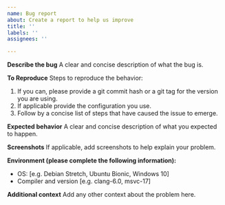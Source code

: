 ```yaml
---
name: Bug report
about: Create a report to help us improve
title: ''
labels: ''
assignees: ''

---
```


**Describe the bug**
A clear and concise description of what the bug is.

**To Reproduce**
Steps to reproduce the behavior:

1. If you can, please provide a git commit hash or a git tag for the version
   you are using.
2. If applicable provide the configuration you use.
3. Follow by a concise list of steps that have caused the issue to emerge.

**Expected behavior**
A clear and concise description of what you expected to happen.

**Screenshots**
If applicable, add screenshots to help explain your problem.

**Environment (please complete the following information):**
 - OS: [e.g. Debian Stretch, Ubuntu Bionic, Windows 10]
 - Compiler and version [e.g. clang-6.0, msvc-17]

**Additional context**
Add any other context about the problem here.
